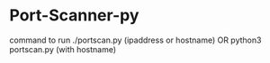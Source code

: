# Port-Scanner-py
 command to run 
      ./portscan.py (ipaddress or hostname)
                     OR
       python3 portscan.py (with hostname)              
